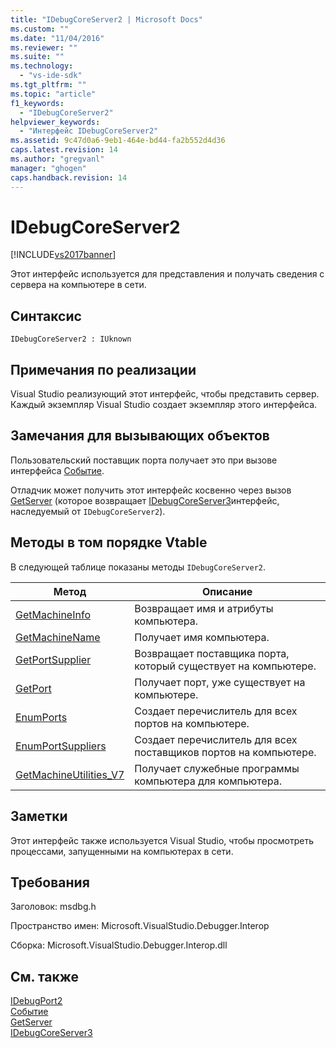 ```yaml
---
title: "IDebugCoreServer2 | Microsoft Docs"
ms.custom: ""
ms.date: "11/04/2016"
ms.reviewer: ""
ms.suite: ""
ms.technology: 
  - "vs-ide-sdk"
ms.tgt_pltfrm: ""
ms.topic: "article"
f1_keywords: 
  - "IDebugCoreServer2"
helpviewer_keywords: 
  - "Интерфейс IDebugCoreServer2"
ms.assetid: 9c47d0a6-9eb1-464e-bd44-fa2b552d4d36
caps.latest.revision: 14
ms.author: "gregvanl"
manager: "ghogen"
caps.handback.revision: 14
---
```

# IDebugCoreServer2
[!INCLUDE[vs2017banner](../../../code-quality/includes/vs2017banner.md)]

Этот интерфейс используется для представления и получать сведения с сервера на компьютере в сети.  
  
## Синтаксис  
  
```  
IDebugCoreServer2 : IUknown  
```  
  
## Примечания по реализации  
 Visual Studio реализующий этот интерфейс, чтобы представить сервер.  Каждый экземпляр Visual Studio создает экземпляр этого интерфейса.  
  
## Замечания для вызывающих объектов  
 Пользовательский поставщик порта получает это при вызове интерфейса [Событие](../../../extensibility/debugger/reference/idebugportevents2-event.md).  
  
 Отладчик может получить этот интерфейс косвенно через вызов [GetServer](../../../extensibility/debugger/reference/idebugdefaultport2-getserver.md) \(которое возвращает  [IDebugCoreServer3](../../../extensibility/debugger/reference/idebugcoreserver3.md)интерфейс, наследуемый от  `IDebugCoreServer2`\).  
  
## Методы в том порядке Vtable  
 В следующей таблице показаны методы `IDebugCoreServer2`.  
  
|Метод|Описание|  
|-----------|--------------|  
|[GetMachineInfo](../Topic/IDebugCoreServer2::GetMachineInfo.md)|Возвращает имя и атрибуты компьютера.|  
|[GetMachineName](../../../extensibility/debugger/reference/idebugcoreserver2-getmachinename.md)|Получает имя компьютера.|  
|[GetPortSupplier](../../../extensibility/debugger/reference/idebugcoreserver2-getportsupplier.md)|Возвращает поставщика порта, который существует на компьютере.|  
|[GetPort](../../../extensibility/debugger/reference/idebugcoreserver2-getport.md)|Получает порт, уже существует на компьютере.|  
|[EnumPorts](../../../extensibility/debugger/reference/idebugcoreserver2-enumports.md)|Создает перечислитель для всех портов на компьютере.|  
|[EnumPortSuppliers](../../../extensibility/debugger/reference/idebugcoreserver2-enumportsuppliers.md)|Создает перечислитель для всех поставщиков портов на компьютере.|  
|[GetMachineUtilities\_V7](../Topic/IDebugCoreServer2::GetMachineUtilities_V7.md)|Получает служебные программы компьютера для компьютера.|  
  
## Заметки  
 Этот интерфейс также используется Visual Studio, чтобы просмотреть процессами, запущенными на компьютерах в сети.  
  
## Требования  
 Заголовок: msdbg.h  
  
 Пространство имен: Microsoft.VisualStudio.Debugger.Interop  
  
 Сборка: Microsoft.VisualStudio.Debugger.Interop.dll  
  
## См. также  
 [IDebugPort2](../../../extensibility/debugger/reference/idebugport2.md)   
 [Событие](../../../extensibility/debugger/reference/idebugportevents2-event.md)   
 [GetServer](../../../extensibility/debugger/reference/idebugdefaultport2-getserver.md)   
 [IDebugCoreServer3](../../../extensibility/debugger/reference/idebugcoreserver3.md)